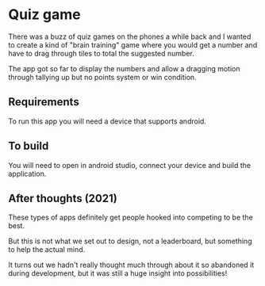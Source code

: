 # Quiz game

There was a buzz of quiz games on the phones a while back and I wanted to create a kind of "brain training" game where you would get a number and have to drag through tiles to total the suggested number.

The app got so far to display the numbers and allow a dragging motion through tallying up but no points system or win condition. 

## Requirements

To run this app you will need a device that supports android.

## To build

You will need to open in android studio, connect your device and build the application.

## After thoughts (2021)

These types of apps definitely get people hooked into competing to be the best.

But this is not what we set out to design, not a leaderboard, but something to help the actual mind.

It turns out we hadn't really thought much through about it so abandoned it during development, but it was still a huge insight into possibilities!
